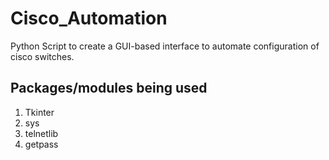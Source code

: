 # Cisco_Automation
Python Script to create a GUI-based interface to automate configuration of cisco switches. 

## Packages/modules being used
  1. Tkinter
  2. sys
  3. telnetlib
  4. getpass
